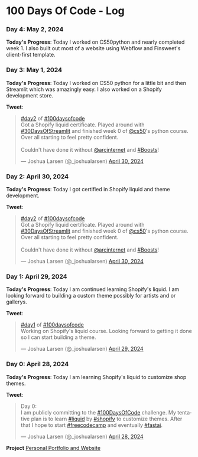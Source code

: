 # 100 Days Of Code - Log

### Day 4: May 2, 2024

**Today's Progress**: Today I worked on CS50python and nearly completed week 1. I also built out most of a website using Webflow and Finsweet's client-first template.

### Day 3: May 1, 2024

**Today's Progress**: Today I worked on CS50 python for a little bit and then Streamlit which was amazingly easy. I also worked on a Shopify development store. 

**Tweet**:
<blockquote class="twitter-tweet"><p lang="en" dir="ltr"><a href="https://twitter.com/hashtag/day2?src=hash&amp;ref_src=twsrc%5Etfw">#day2</a> of <a href="https://twitter.com/hashtag/100daysofcode?src=hash&amp;ref_src=twsrc%5Etfw">#100daysofcode</a><br>Got a Shopify liquid certificate. Played around with <a href="https://twitter.com/hashtag/30DaysOfStreamlit?src=hash&amp;ref_src=twsrc%5Etfw">#30DaysOfStreamlit</a> and finished week 0 of <a href="https://twitter.com/cs50?ref_src=twsrc%5Etfw">@cs50</a>&#39;s python course. Over all starting to feel pretty confident. <br><br>Couldn&#39;t have done it without <a href="https://twitter.com/arcinternet?ref_src=twsrc%5Etfw">@arcinternet</a> and <a href="https://twitter.com/hashtag/Boosts?src=hash&amp;ref_src=twsrc%5Etfw">#Boosts</a>!</p>&mdash; Joshua Larsen (@_joshualarsen) <a href="https://twitter.com/_joshualarsen/status/1785447721752576146?ref_src=twsrc%5Etfw">April 30, 2024</a></blockquote> <script async src="https://platform.twitter.com/widgets.js" charset="utf-8"></script>

### Day 2: April 30, 2024

**Today's Progress**: Today I got certified in Shopify liquid and theme development. 

**Tweet**:
<blockquote class="twitter-tweet"><p lang="en" dir="ltr"><a href="https://twitter.com/hashtag/day2?src=hash&amp;ref_src=twsrc%5Etfw">#day2</a> of <a href="https://twitter.com/hashtag/100daysofcode?src=hash&amp;ref_src=twsrc%5Etfw">#100daysofcode</a><br>Got a Shopify liquid certificate. Played around with <a href="https://twitter.com/hashtag/30DaysOfStreamlit?src=hash&amp;ref_src=twsrc%5Etfw">#30DaysOfStreamlit</a> and finished week 0 of <a href="https://twitter.com/cs50?ref_src=twsrc%5Etfw">@cs50</a>&#39;s python course. Over all starting to feel pretty confident. <br><br>Couldn&#39;t have done it without <a href="https://twitter.com/arcinternet?ref_src=twsrc%5Etfw">@arcinternet</a> and <a href="https://twitter.com/hashtag/Boosts?src=hash&amp;ref_src=twsrc%5Etfw">#Boosts</a>!</p>&mdash; Joshua Larsen (@_joshualarsen) <a href="https://twitter.com/_joshualarsen/status/1785447721752576146?ref_src=twsrc%5Etfw">April 30, 2024</a></blockquote> <script async src="https://platform.twitter.com/widgets.js" charset="utf-8"></script>

### Day 1: April 29, 2024

**Today's Progress**: Today I am continued learning Shopify's liquid. I am looking forward to building a custom theme possibly for artists and or gallerys. 

**Tweet**:
<blockquote class="twitter-tweet"><p lang="en" dir="ltr"><a href="https://twitter.com/hashtag/day1?src=hash&amp;ref_src=twsrc%5Etfw">#day1</a> of <a href="https://twitter.com/hashtag/100daysofcode?src=hash&amp;ref_src=twsrc%5Etfw">#100daysofcode</a><br>Working on Shopify&#39;s liquid course. Looking forward to getting it done so I can start building a theme.</p>&mdash; Joshua Larsen (@_joshualarsen) <a href="https://twitter.com/_joshualarsen/status/1785095408391213355?ref_src=twsrc%5Etfw">April 29, 2024</a></blockquote> <script async src="https://platform.twitter.com/widgets.js" charset="utf-8"></script>

### Day 0: April 28, 2024

**Today's Progress**: Today I am learning Shopify's liquid to customize shop themes.

**Tweet**:
<blockquote class="twitter-tweet" data-theme="dark"><p lang="en" dir="ltr">Day 0:<br>I am publicly committing to the <a href="https://twitter.com/hashtag/100DaysOfCode?src=hash&amp;ref_src=twsrc%5Etfw">#100DaysOfCode</a> challenge. My tentative plan is to learn <a href="https://twitter.com/hashtag/liquid?src=hash&amp;ref_src=twsrc%5Etfw">#liquid</a> by <a href="https://twitter.com/hashtag/shopify?src=hash&amp;ref_src=twsrc%5Etfw">#shopify</a> to customize themes. After that I hope to start <a href="https://twitter.com/hashtag/freecodecamp?src=hash&amp;ref_src=twsrc%5Etfw">#freecodecamp</a> and eventually <a href="https://twitter.com/hashtag/fastai?src=hash&amp;ref_src=twsrc%5Etfw">#fastai</a>.</p>&mdash; Joshua Larsen (@_joshualarsen) <a href="https://twitter.com/_joshualarsen/status/1784672562603024630?ref_src=twsrc%5Etfw">April 28, 2024</a></blockquote> <script async src="https://platform.twitter.com/widgets.js" charset="utf-8"></script>

**Project**
[Personal Portfolio and Website](https://github.com/joshua-larsen/joshua-larsen.github.io)
